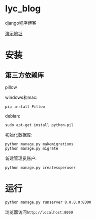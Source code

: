 # lyc_blog

django程序博客


[演示地址](http://home.wumiao.wang:8001)


# 安装

## 第三方依赖库

pillow

windows和mac:

    pip install Pillow

debian:
    
    sudo apt-get install python-pil

初始化数据库: 

    python manage.py makemigrations
    python manage.py migrate

新建管理员账户:

    python manage.py createsuperuser
    

# 运行
    
    python manage.py runserver 0.0.0.0:8000

浏览器访问`http://localhost:8000`